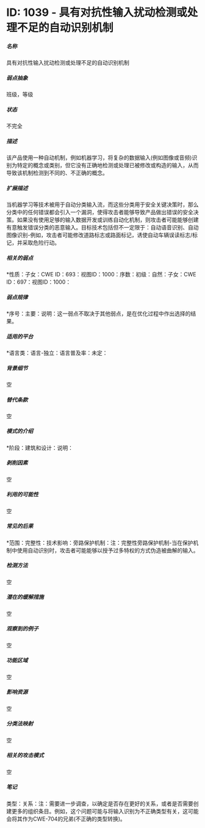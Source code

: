 # ID: 1039 - 具有对抗性输入扰动检测或处理不足的自动识别机制
<h5>名称</h5>具有对抗性输入扰动检测或处理不足的自动识别机制
<h5>弱点抽象</h5>班级，等级
<h5>状态</h5>不完全
<h5>描述</h5>该产品使用一种自动机制，例如机器学习，将复杂的数据输入(例如图像或音频)识别为特定的概念或类别，但它没有正确地检测或处理已被修改或构造的输入，从而导致该机制检测到不同的、不正确的概念。
<h5>扩展描述</h5>当机器学习等技术被用于自动分类输入流，而这些分类用于安全关键决策时，那么分类中的任何错误都会引入一个漏洞，使得攻击者能够导致产品做出错误的安全决策。如果没有使用足够的输入数据开发或训练自动化机制，则攻击者可能能够创建有意触发错误分类的恶意输入。目标技术包括但不一定限于：自动语音识别、自动图像识别-例如，攻击者可能修改道路标志或路面标记，诱使自动车辆误读标志/标记，并采取危险行动。
<h5>相关的弱点</h5>*性质：子女：CWE ID：693：视图ID：1000：序数：初级：自然：子女：CWE ID：697：视图ID：1000：
<h5>弱点规律</h5>*序号：主要：说明：这一弱点不取决于其他弱点，是在优化过程中作出选择的结果。
<h5>适用的平台</h5>*语言类：语言-独立：语言普及率：未定：
<h5>背景细节</h5>空
<h5>替代条款</h5>空
<h5>模式的介绍</h5>*阶段：建筑和设计：说明：
<h5>剥削因素</h5>空
<h5>利用的可能性</h5>空
<h5>常见的后果</h5>*范围：完整性：技术影响：旁路保护机制：注：完整性旁路保护机制-当在保护机制中使用自动识别时，攻击者可能能够以授予过多特权的方式伪造被曲解的输入。
<h5>检测方法</h5>空
<h5>潜在的缓解措施</h5>空
<h5>观察到的例子</h5>空
<h5>功能区域</h5>空
<h5>影响资源</h5>空
<h5>分类法映射</h5>空
<h5>相关的攻击模式</h5>空
<h5>笔记</h5>类型：关系：注：需要进一步调查，以确定是否存在更好的关系，或者是否需要创建更多的组织条目。例如，这个问题可能与将输入识别为不正确类型有关，这可能会将其作为CWE-704的兄弟(不正确的类型转换)。

